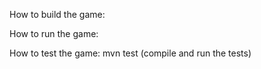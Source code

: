 

How to build the game:



How to run the game:



How to test the game:
mvn test (compile and run the tests)